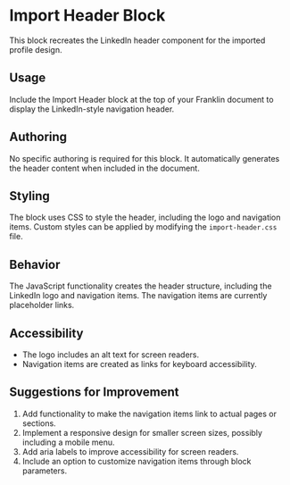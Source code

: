 # Import Header Block

This block recreates the LinkedIn header component for the imported profile design.

## Usage

Include the Import Header block at the top of your Franklin document to display the LinkedIn-style navigation header.

## Authoring

No specific authoring is required for this block. It automatically generates the header content when included in the document.

## Styling

The block uses CSS to style the header, including the logo and navigation items. Custom styles can be applied by modifying the `import-header.css` file.

## Behavior

The JavaScript functionality creates the header structure, including the LinkedIn logo and navigation items. The navigation items are currently placeholder links.

## Accessibility

- The logo includes an alt text for screen readers.
- Navigation items are created as links for keyboard accessibility.

## Suggestions for Improvement

1. Add functionality to make the navigation items link to actual pages or sections.
2. Implement a responsive design for smaller screen sizes, possibly including a mobile menu.
3. Add aria labels to improve accessibility for screen readers.
4. Include an option to customize navigation items through block parameters.
